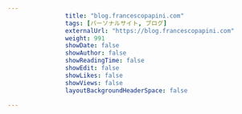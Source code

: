 ---
                title: "blog.francescopapini.com"
                tags: [パーソナルサイト, ブログ]
                externalUrl: "https://blog.francescopapini.com"
                weight: 991
                showDate: false
                showAuthor: false
                showReadingTime: false
                showEdit: false
                showLikes: false
                showViews: false
                layoutBackgroundHeaderSpace: false
                ---

